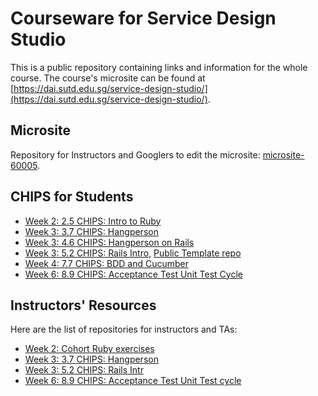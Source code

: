# Courseware for Service Design Studio
This is a public repository containing links and information for the whole course. The course's microsite can be found at [https://dai.sutd.edu.sg/service-design-studio/](https://dai.sutd.edu.sg/service-design-studio/).

## Microsite
Repository for Instructors and Googlers to edit the microsite: [microsite-60005](https://github.com/Service-Design-Studio/microsite-60004).

## CHIPS for Students
* [Week 2: 2.5 CHIPS: Intro to Ruby](https://github.com/Service-Design-Studio/hw-ruby-intro)
* [Week 3: 3.7 CHIPS: Hangperson](https://github.com/Service-Design-Studio/hw-sinatra-saas-hangperson)
* [Week 3: 4.6 CHIPS: Hangperson on Rails](https://github.com/Service-Design-Studio/hw-rails-hangperson)
* [Week 3: 5.2 CHIPS: Rails Intro](https://github.com/Service-Design-Studio/hw-rails-intro), [Public Template repo](https://github.com/Service-Design-Studio/rottenpotatoes-rails-intro)
* [Week 4: 7.7 CHIPS: BDD and Cucumber](https://github.com/Service-Design-Studio/hw-bdd-cucumber.git)
* [Week 6: 8.9 CHIPS: Acceptance Test Unit Test Cycle](https://github.com/Service-Design-Studio/hw-bdd-new-feature)
## Instructors' Resources

Here are the list of repositories for instructors and TAs:
* [Week 2: Cohort Ruby exercises](https://github.com/Service-Design-Studio/intro_ruby_exercises)
* [Week 3: 3.7 CHIPS: Hangperson](https://github.com/Service-Design-Studio/hw-sinatra-saas-hangperson-ci)
* [Week 3: 5.2 CHIPS: Rails Intr](https://github.com/Service-Design-Studio/rottenpotatoes-rails-intro-jik/tree/master)
* [Week 6: 8.9 CHIPS: Acceptance Test Unit Test cycle](https://github.com/Service-Design-Studio/hw-acceptance-unit-test-cycle-ci)

